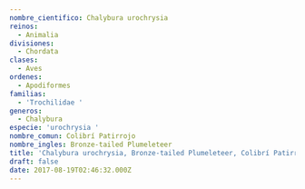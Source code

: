 ```yaml
---
nombre_cientifico: Chalybura urochrysia
reinos:
  - Animalia
divisiones:
  - Chordata
clases:
  - Aves
ordenes:
  - Apodiformes
familias:
  - 'Trochilidae '
generos:
  - Chalybura
especie: 'urochrysia '
nombre_comun: Colibrí Patirrojo
nombre_ingles: Bronze-tailed Plumeleteer
title: 'Chalybura urochrysia, Bronze-tailed Plumeleteer, Colibrí Patirrojo'
draft: false
date: 2017-08-19T02:46:32.000Z
---
```


